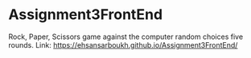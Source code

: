 # Assignment3FrontEnd
Rock, Paper, Scissors game against the computer random choices five rounds.
Link: https://ehsansarboukh.github.io/Assignment3FrontEnd/
